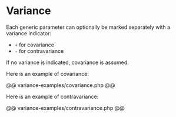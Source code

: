# Variance

Each generic parameter can optionally be marked separately with a variance indicator:
 * `+` for covariance
 * `-` for contravariance

If no variance is indicated, covariance is assumed.

Here is an example of covariance:

@@ variance-examples/covariance.php @@

Here is an example of contravariance:

@@ variance-examples/contravariance.php @@
